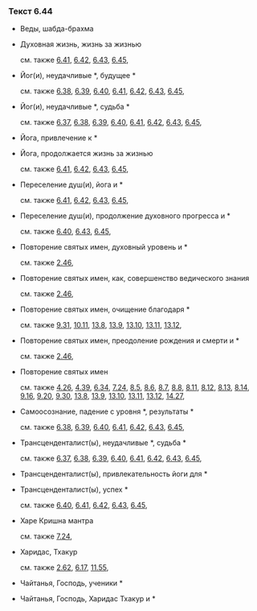 ### Текст 6.44
	
- Веды, шабда-брахма

	
- Духовная жизнь, жизнь за жизнью

	см. также  [6.41](../06/0641.md),  [6.42](../06/0642.md),  [6.43](../06/0643.md),  [6.45](../06/0645.md), 
	
- Йог(и), неудачливые \*, будущее \*

	см. также  [6.38](../06/0638.md),  [6.39](../06/0639.md),  [6.40](../06/0640.md),  [6.41](../06/0641.md),  [6.42](../06/0642.md),  [6.43](../06/0643.md),  [6.45](../06/0645.md), 
	
- Йог(и), неудачливые \*, судьба \*

	см. также  [6.37](../06/0637.md),  [6.38](../06/0638.md),  [6.39](../06/0639.md),  [6.40](../06/0640.md),  [6.41](../06/0641.md),  [6.42](../06/0642.md),  [6.43](../06/0643.md),  [6.45](../06/0645.md), 
	
- Йога, привлечение к \*

	
- Йога, продолжается жизнь за жизнью

	см. также  [6.41](../06/0641.md),  [6.42](../06/0642.md),  [6.43](../06/0643.md),  [6.45](../06/0645.md), 
	
- Переселение душ(и), йога и \*

	см. также  [6.41](../06/0641.md),  [6.42](../06/0642.md),  [6.43](../06/0643.md),  [6.45](../06/0645.md), 
	
- Переселение душ(и), продолжение духовного прогресса и \*

	см. также  [6.40](../06/0640.md),  [6.43](../06/0643.md),  [6.45](../06/0645.md), 
	
- Повторение святых имен, духовный уровень и \*

	см. также  [2.46](../02/0246.md), 
	
- Повторение святых имен, как, совершенство ведического знания

	см. также  [2.46](../02/0246.md), 
	
- Повторение святых имен, очищение благодаря \*

	см. также  [9.31](../09/0931.md),  [10.11](../10/1011.md),  [13.8](../13/1308.md),  [13.9](../13/1309.md),  [13.10](../13/1310.md),  [13.11](../13/1311.md),  [13.12](../13/1312.md), 
	
- Повторение святых имен, преодоление рождения и смерти и \*

	см. также  [2.46](../02/0246.md), 
	
- Повторение святых имен

	см. также  [4.26](../04/0426.md),  [4.39](../04/0439.md),  [6.34](../06/0634.md),  [7.24](../07/0724.md),  [8.5](../08/0805.md),  [8.6](../08/0806.md),  [8.7](../08/0807.md),  [8.8](../08/0808.md),  [8.11](../08/0811.md),  [8.12](../08/0812.md),  [8.13](../08/0813.md),  [8.14](../08/0814.md),  [9.16](../09/0916.md),  [9.20](../09/0920.md),  [9.30](../09/0930.md),  [13.8](../13/1308.md),  [13.9](../13/1309.md),  [13.10](../13/1310.md),  [13.11](../13/1311.md),  [13.12](../13/1312.md),  [14.27](../14/1427.md), 
	
- Самоосознание, падение с уровня \*, результаты \*

	см. также  [6.38](../06/0638.md),  [6.39](../06/0639.md),  [6.40](../06/0640.md),  [6.41](../06/0641.md),  [6.42](../06/0642.md),  [6.43](../06/0643.md),  [6.45](../06/0645.md), 
	
- Трансценденталист(ы), неудачливые \*, судьба \*

	см. также  [6.37](../06/0637.md),  [6.38](../06/0638.md),  [6.39](../06/0639.md),  [6.40](../06/0640.md),  [6.41](../06/0641.md),  [6.42](../06/0642.md),  [6.43](../06/0643.md),  [6.45](../06/0645.md), 
	
- Трансценденталист(ы), привлекательность йоги для \*

	
- Трансценденталист(ы), успех \*

	см. также  [6.40](../06/0640.md),  [6.41](../06/0641.md),  [6.42](../06/0642.md),  [6.43](../06/0643.md),  [6.45](../06/0645.md), 
	
- Харе Кришна мантра

	см. также  [7.24](../07/0724.md), 
	
- Харидас, Тхакур

	см. также  [2.62](../02/0262.md),  [6.17](../06/0617.md),  [11.55](../11/1155.md), 
	
- Чайтанья, Господь, ученики \*

	
- Чайтанья, Господь, Харидас Тхакур и \*


